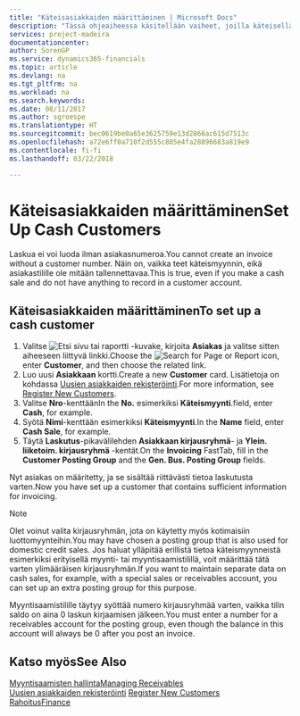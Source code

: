 ```yaml
---
title: "Käteisasiakkaiden määrittäminen | Microsoft Docs"
description: "Tässä ohjeaiheessa käsitellään vaiheet, joilla käteisellä maksava asiakas määritetään."
services: project-madeira
documentationcenter: 
author: SorenGP
ms.service: dynamics365-financials
ms.topic: article
ms.devlang: na
ms.tgt_pltfrm: na
ms.workload: na
ms.search.keywords: 
ms.date: 08/11/2017
ms.author: sgroespe
ms.translationtype: HT
ms.sourcegitcommit: bec0619be0a65e3625759e13d2866ac615d7513c
ms.openlocfilehash: a72e6ff0a710f2d555c805e4fa28896683a819e9
ms.contentlocale: fi-fi
ms.lasthandoff: 03/22/2018

---
```

# <a name="set-up-cash-customers"></a><span data-ttu-id="af6bb-103">Käteisasiakkaiden määrittäminen</span><span class="sxs-lookup"><span data-stu-id="af6bb-103">Set Up Cash Customers</span></span>
<span data-ttu-id="af6bb-104">Laskua ei voi luoda ilman asiakasnumeroa.</span><span class="sxs-lookup"><span data-stu-id="af6bb-104">You cannot create an invoice without a customer number.</span></span> <span data-ttu-id="af6bb-105">Näin on, vaikka teet käteismyynnin, eikä asiakastilille ole mitään tallennettavaa.</span><span class="sxs-lookup"><span data-stu-id="af6bb-105">This is true, even if you make a cash sale and do not have anything to record in a customer account.</span></span>  

## <a name="to-set-up-a-cash-customer"></a><span data-ttu-id="af6bb-106">Käteisasiakkaiden määrittäminen</span><span class="sxs-lookup"><span data-stu-id="af6bb-106">To set up a cash customer</span></span>  
1.  <span data-ttu-id="af6bb-107">Valitse ![Etsi sivu tai raportti](media/ui-search/search_small.png "Etsi sivu tai raportti -kuvake") -kuvake, kirjoita **Asiakas** ja valitse sitten aiheeseen liittyvä linkki.</span><span class="sxs-lookup"><span data-stu-id="af6bb-107">Choose the ![Search for Page or Report](media/ui-search/search_small.png "Search for Page or Report icon") icon, enter **Customer**, and then choose the related link.</span></span>  
2.  <span data-ttu-id="af6bb-108">Luo uusi **Asiakkaan** kortti.</span><span class="sxs-lookup"><span data-stu-id="af6bb-108">Create a new **Customer** card.</span></span> <span data-ttu-id="af6bb-109">Lisätietoja on kohdassa [Uusien asiakkaiden rekisteröinti](sales-how-register-new-customers.md).</span><span class="sxs-lookup"><span data-stu-id="af6bb-109">For more information, see [Register New Customers](sales-how-register-new-customers.md).</span></span>
3.  <span data-ttu-id="af6bb-110">Valitse **Nro**-kenttään</span><span class="sxs-lookup"><span data-stu-id="af6bb-110">In the **No.**</span></span> <span data-ttu-id="af6bb-111">esimerkiksi **Käteismyynti**.</span><span class="sxs-lookup"><span data-stu-id="af6bb-111">field, enter **Cash**, for example.</span></span>  
4.  <span data-ttu-id="af6bb-112">Syötä **Nimi**-kenttään esimerkiksi **Käteismyynti**.</span><span class="sxs-lookup"><span data-stu-id="af6bb-112">In the **Name** field, enter **Cash Sale**, for example.</span></span>  
5.  <span data-ttu-id="af6bb-113">Täytä **Laskutus**-pikavälilehden **Asiakkaan kirjausryhmä**- ja **Ylein. liiketoim. kirjausryhmä** -kentät.</span><span class="sxs-lookup"><span data-stu-id="af6bb-113">On the **Invoicing** FastTab, fill in the **Customer Posting Group** and the **Gen. Bus. Posting Group** fields.</span></span>  

 <span data-ttu-id="af6bb-114">Nyt asiakas on määritetty, ja se sisältää riittävästi tietoa laskutusta varten.</span><span class="sxs-lookup"><span data-stu-id="af6bb-114">Now you have set up a customer that contains sufficient information for invoicing.</span></span>  

> [!NOTE]  
>  <span data-ttu-id="af6bb-115">Olet voinut valita kirjausryhmän, jota on käytetty myös kotimaisiin luottomyynteihin.</span><span class="sxs-lookup"><span data-stu-id="af6bb-115">You may have chosen a posting group that is also used for domestic credit sales.</span></span> <span data-ttu-id="af6bb-116">Jos haluat ylläpitää erillistä tietoa käteismyynneistä esimerkiksi erityisellä myynti- tai myyntisaamistilillä, voit määrittää tätä varten ylimääräisen kirjausryhmän.</span><span class="sxs-lookup"><span data-stu-id="af6bb-116">If you want to maintain separate data on cash sales, for example, with a special sales or receivables account, you can set up an extra posting group for this purpose.</span></span>  
>   
>  <span data-ttu-id="af6bb-117">Myyntisaamistilille täytyy syöttää numero kirjausryhmää varten, vaikka tilin saldo on aina 0 laskun kirjaamisen jälkeen.</span><span class="sxs-lookup"><span data-stu-id="af6bb-117">You must enter a number for a receivables account for the posting group, even though the balance in this account will always be 0 after you post an invoice.</span></span>  

## <a name="see-also"></a><span data-ttu-id="af6bb-118">Katso myös</span><span class="sxs-lookup"><span data-stu-id="af6bb-118">See Also</span></span>
[<span data-ttu-id="af6bb-119">Myyntisaamisten hallinta</span><span class="sxs-lookup"><span data-stu-id="af6bb-119">Managing Receivables</span></span>](receivables-manage-receivables.md)  
<span data-ttu-id="af6bb-120">[Uusien asiakkaiden rekisteröinti](sales-how-register-new-customers.md)  </span><span class="sxs-lookup"><span data-stu-id="af6bb-120">[Register New Customers](sales-how-register-new-customers.md)  </span></span>  
[<span data-ttu-id="af6bb-121">Rahoitus</span><span class="sxs-lookup"><span data-stu-id="af6bb-121">Finance</span></span>](finance.md)  


